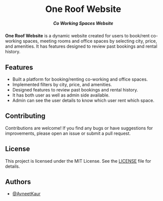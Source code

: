 
<h1 align="center">One Roof Website
</h1>
<h5 align="center">Co Working Spaces Website</h5>

**One Roof Website** is a dynamic website created for users to book/rent co-working spaces, meeting rooms and office spaces by selecting city, price, and amenities. It has features designed to review past bookings and rental history.

## Features
* Built a platform for booking/renting co-working and office spaces.
* Implemented filters by city, price, and amenities.
* Designed features to review past bookings and rental history.
* It has both user as well as admin side available.
* Admin can see the user details to know which user rent which space.

## Contributing
Contributions are welcome! If you find any bugs or have suggestions for improvements, please open an issue or submit a pull request.

## License 
This project is licensed under the MIT License. See the [LICENSE](LICENSE) file for details.

## Authors
- [@AvneetKaur](https://www.github.com/Avneetkaur12)



